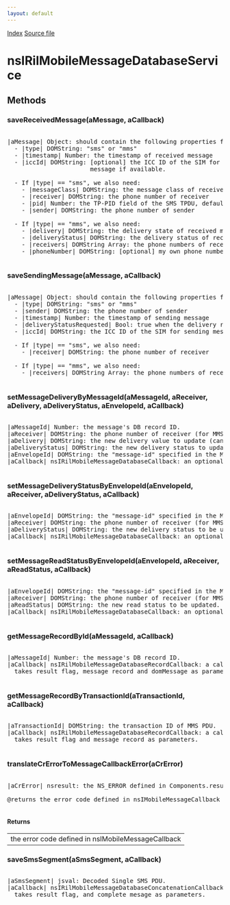 ```yaml
---
layout: default
---
```

<div id='links'><a href="../index.html">Index</a>
<a href="http://dxr.mozilla.org/mozilla-central/source/dom/mobilemessage/interfaces/nsIRilMobileMessageDatabaseService.idl">Source file</a>
</div>

# nsIRilMobileMessageDatabaseService #

## Methods ##

### saveReceivedMessage(aMessage, aCallback) ###
<pre>  
|aMessage| Object: should contain the following properties for internal use:  
  - |type| DOMString: "sms" or "mms"  
  - |timestamp| Number: the timestamp of received message  
  - |iccId| DOMString: [optional] the ICC ID of the SIM for receiving  
                       message if available.  
  
  - If |type| == "sms", we also need:  
    - |messageClass| DOMString: the message class of received message  
    - |receiver| DOMString: the phone number of receiver  
    - |pid| Number: the TP-PID field of the SMS TPDU, default 0.  
    - |sender| DOMString: the phone number of sender  
  
  - If |type| == "mms", we also need:  
    - |delivery| DOMString: the delivery state of received message  
    - |deliveryStatus| DOMString: the delivery status of received message  
    - |receivers| DOMString Array: the phone numbers of receivers  
    - |phoneNumber| DOMString: [optional] my own phone number.  
  
</pre>
### saveSendingMessage(aMessage, aCallback) ###
<pre>  
|aMessage| Object: should contain the following properties for internal use:  
  - |type| DOMString: "sms" or "mms"  
  - |sender| DOMString: the phone number of sender  
  - |timestamp| Number: the timestamp of sending message  
  - |deliveryStatusRequested| Bool: true when the delivery report is requested.  
  - |iccId| DOMString: the ICC ID of the SIM for sending message  
  
  - If |type| == "sms", we also need:  
    - |receiver| DOMString: the phone number of receiver  
  
  - If |type| == "mms", we also need:  
    - |receivers| DOMString Array: the phone numbers of receivers  
  
</pre>
### setMessageDeliveryByMessageId(aMessageId, aReceiver, aDelivery, aDeliveryStatus, aEnvelopeId, aCallback) ###
<pre>  
|aMessageId| Number: the message's DB record ID.  
|aReceiver| DOMString: the phone number of receiver (for MMS; can be null).  
|aDelivery| DOMString: the new delivery value to update (can be null).  
|aDeliveryStatus| DOMString: the new delivery status to update (can be null).  
|aEnvelopeId| DOMString: the "message-id" specified in the MMS PDU headers.  
|aCallback| nsIRilMobileMessageDatabaseCallback: an optional callback.  
  
</pre>
### setMessageDeliveryStatusByEnvelopeId(aEnvelopeId, aReceiver, aDeliveryStatus, aCallback) ###
<pre>  
|aEnvelopeId| DOMString: the "message-id" specified in the MMS PDU headers.  
|aReceiver| DOMString: the phone number of receiver (for MMS; can be null).  
|aDeliveryStatus| DOMString: the new delivery status to be updated (can be null).  
|aCallback| nsIRilMobileMessageDatabaseCallback: an optional callback.  
  
</pre>
### setMessageReadStatusByEnvelopeId(aEnvelopeId, aReceiver, aReadStatus, aCallback) ###
<pre>  
|aEnvelopeId| DOMString: the "message-id" specified in the MMS PDU headers.  
|aReceiver| DOMString: the phone number of receiver (for MMS; can be null).  
|aReadStatus| DOMString: the new read status to be updated.  
|aCallback| nsIRilMobileMessageDatabaseCallback: an optional callback.  
  
</pre>
### getMessageRecordById(aMessageId, aCallback) ###
<pre>  
|aMessageId| Number: the message's DB record ID.  
|aCallback| nsIRilMobileMessageDatabaseRecordCallback: a callback which  
  takes result flag, message record and domMessage as parameters.  
  
</pre>
### getMessageRecordByTransactionId(aTransactionId, aCallback) ###
<pre>  
|aTransactionId| DOMString: the transaction ID of MMS PDU.  
|aCallback| nsIRilMobileMessageDatabaseRecordCallback: a callback which  
  takes result flag and message record as parameters.  
  
</pre>
### translateCrErrorToMessageCallbackError(aCrError) ###
<pre>  
|aCrError| nsresult: the NS_ERROR defined in Components.results.  
  
@returns the error code defined in nsIMobileMessageCallback  
  
</pre>
#### Returns ####

<table>

<tr>
<td>the error code defined in nsIMobileMessageCallback  
</td>
</tr>

</table>

### saveSmsSegment(aSmsSegment, aCallback) ###
<pre>  
|aSmsSegment| jsval: Decoded Single SMS PDU.  
|aCallback| nsIRilMobileMessageDatabaseConcatenationCallback: a callback which  
  takes result flag, and complete mesage as parameters.  
  
</pre>